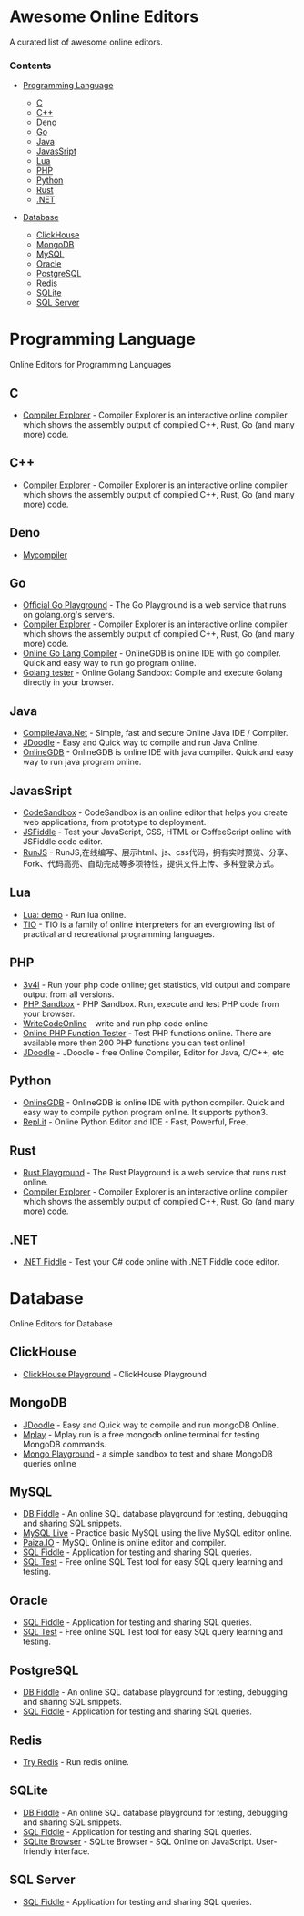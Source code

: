 # Awesome Online Editors

A curated list of awesome online editors.

### Contents

- [Programming Language](#programming-language)
    - [C](#c)
    - [C++](#c++)
    - [Deno](#deno)
    - [Go](#go)
    - [Java](#java)
    - [JavasSript](#javascript)
    - [Lua](#lua)
    - [PHP](#php)
    - [Python](#python)
    - [Rust](#rust)
    - [.NET](#net)

- [Database](#database)
    - [ClickHouse](#clickhouse)
    - [MongoDB](#mongodb)
    - [MySQL](#mysql)
    - [Oracle](#oracle)
    - [PostgreSQL](#postgresql)
    - [Redis](#redis)
    - [SQLite](#sqlite)
    - [SQL Server](#sqlserver)

# Programming Language

Online Editors for Programming Languages

## C

* [Compiler Explorer](https://godbolt.org/) - Compiler Explorer is an interactive online compiler which shows the assembly output of compiled C++, Rust, Go (and many more) code.

## C++

* [Compiler Explorer](https://godbolt.org/) - Compiler Explorer is an interactive online compiler which shows the assembly output of compiled C++, Rust, Go (and many more) code.

## Deno

* [Mycompiler](https://www.mycompiler.io/new/deno)

## Go

* [Official Go Playground](https://play.golang.org) - The Go Playground is a web service that runs on golang.org's servers.
* [Compiler Explorer](https://godbolt.org/) - Compiler Explorer is an interactive online compiler which shows the assembly output of compiled C++, Rust, Go (and many more) code.
* [Online Go Lang Compiler](https://www.onlinegdb.com/online_go_compiler) - OnlineGDB is online IDE with go compiler. Quick and easy way to run go program online.
* [Golang tester](https://extendsclass.com/golang.html) - Online Golang Sandbox: Compile and execute Golang directly in your browser.

## Java

* [CompileJava.Net](https://www.compilejava.net/) - Simple, fast and secure Online Java IDE / Compiler.
* [JDoodle](https://www.jdoodle.com/online-java-compiler) - Easy and Quick way to compile and run Java Online.
* [OnlineGDB](https://www.onlinegdb.com/online_java_compiler) - OnlineGDB is online IDE with java compiler. Quick and easy way to run java program online.

## JavasSript

* [CodeSandbox](https://codesandbox.io/) - CodeSandbox is an online editor that helps you create web applications, from prototype to deployment.
* [JSFiddle](https://jsfiddle.net/) - Test your JavaScript, CSS, HTML or CoffeeScript online with JSFiddle code editor.
* [RunJS](https://runjs.cn/code) - RunJS,在线编写、展示html、js、css代码，拥有实时预览、分享、Fork、代码高亮、自动完成等多项特性，提供文件上传、多种登录方式。

## Lua

* [Lua: demo](https://www.lua.org/cgi-bin/demo) - Run lua online.
* [TIO](https://tio.run/#lua) - TIO is a family of online interpreters for an evergrowing list of practical and recreational programming languages.

## PHP

* [3v4l](https://3v4l.org/) - Run your php code online; get statistics, vld output and compare output from all versions.
* [PHP Sandbox](http://sandbox.onlinephpfunctions.com/) - PHP Sandbox. Run, execute and test PHP code from your browser.
* [WriteCodeOnline](http://www.writephponline.com/) - write and run php code online
* [Online PHP Function Tester](http://php.fnlist.com/) - Test PHP functions online. There are available more then 200 PHP functions you can test online!
* [JDoodle](https://www.jdoodle.com/php-online-editor/) - JDoodle - free Online  Compiler, Editor for Java, C/C++, etc

## Python

* [OnlineGDB](https://www.onlinegdb.com/online_python_compiler) - OnlineGDB is online IDE with python compiler. Quick and easy way to compile python program online. It supports python3.
* [Repl.it](https://repl.it/languages/python3) - Online Python Editor and IDE - Fast, Powerful, Free.

## Rust

* [Rust Playground](https://play.rust-lang.org/) - The Rust Playground is a web service that runs rust online.
* [Compiler Explorer](https://godbolt.org/) - Compiler Explorer is an interactive online compiler which shows the assembly output of compiled C++, Rust, Go (and many more) code.

## .NET

* [.NET Fiddle](https://dotnetfiddle.net/) - Test your C# code online with .NET Fiddle code editor.

# Database

Online Editors for Database

## ClickHouse

* [ClickHouse Playground](https://play.clickhouse.tech/) - ClickHouse Playground

## MongoDB

* [JDoodle](https://www.jdoodle.com/online-mongodb-terminal) - Easy and Quick way to compile and run mongoDB Online.
* [Mplay](https://www.mplay.run/mongodb-online-terminal) - Mplay.run is a free mongodb online terminal for testing MongoDB commands.
* [Mongo Playground](https://mongoplayground.net/) - a simple sandbox to test and share MongoDB queries online

## MySQL

* [DB Fiddle](https://www.db-fiddle.com/) - An online SQL database playground for testing, debugging and sharing SQL snippets.
* [MySQL Live](http://mysqltutorial.org/tryit/) - Practice basic MySQL using the live MySQL editor online.
* [Paiza.IO](https://paiza.io/en/projects/new?language=mysql) -  MySQL Online is online editor and compiler.
* [SQL Fiddle](http://sqlfiddle.com/) - Application for testing and sharing SQL queries.
* [SQL Test](https://sqltest.net/) - Free online SQL Test tool for easy SQL query learning and testing.

## Oracle 

* [SQL Fiddle](http://sqlfiddle.com/) - Application for testing and sharing SQL queries.
* [SQL Test](https://sqltest.net/) - Free online SQL Test tool for easy SQL query learning and testing.

## PostgreSQL

* [DB Fiddle](https://www.db-fiddle.com/) - An online SQL database playground for testing, debugging and sharing SQL snippets.
* [SQL Fiddle](http://sqlfiddle.com/) - Application for testing and sharing SQL queries.

## Redis

* [Try Redis](https://try.redis.io/) - Run redis online.

## SQLite

* [DB Fiddle](https://www.db-fiddle.com/) - An online SQL database playground for testing, debugging and sharing SQL snippets.
* [SQL Fiddle](http://sqlfiddle.com/) - Application for testing and sharing SQL queries.
* [SQLite Browser](https://sqliteonline.com/) - SQLite Browser - SQL Online on JavaScript. User-friendly interface.

## SQL Server

* [SQL Fiddle](http://sqlfiddle.com/) - Application for testing and sharing SQL queries.

